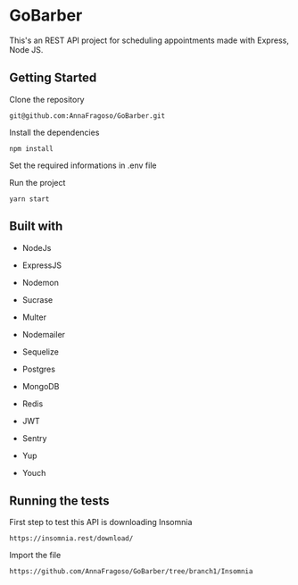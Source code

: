 # GoBarber

This's an REST API project for scheduling appointments made with Express, Node JS.


## Getting Started

Clone the repository

```
git@github.com:AnnaFragoso/GoBarber.git
```

Install the dependencies

```
npm install
```

Set the required informations in .env file

Run the project
```
yarn start
```


## Built with

* NodeJs

* ExpressJS

* Nodemon

* Sucrase

* Multer

* Nodemailer

* Sequelize

* Postgres

* MongoDB

* Redis

* JWT

* Sentry

* Yup

* Youch

## Running the tests

First step to test this API is downloading Insomnia
```
https://insomnia.rest/download/
```

Import the file
```
https://github.com/AnnaFragoso/GoBarber/tree/branch1/Insomnia
```

